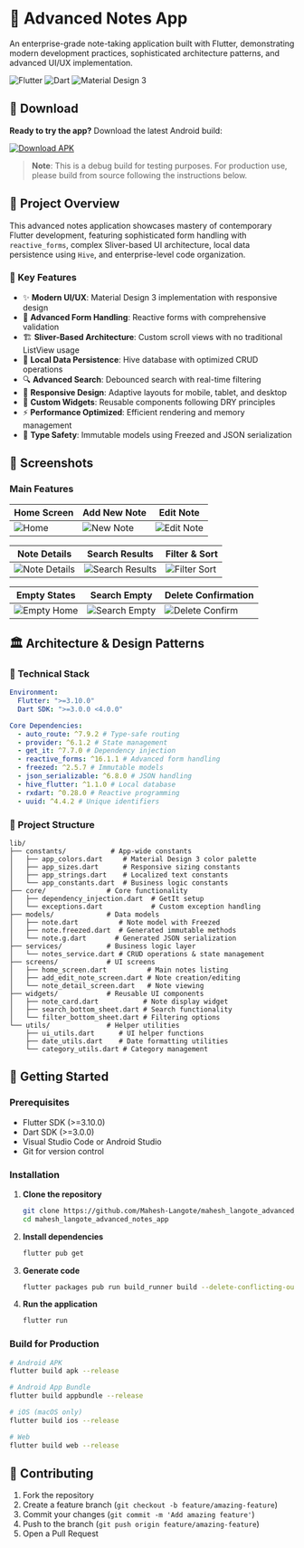 # 📝 Advanced Notes App

An enterprise-grade note-taking application built with Flutter, demonstrating modern development practices, sophisticated architecture patterns, and advanced UI/UX implementation.

![Flutter](https://img.shields.io/badge/Flutter-02569B?style=for-the-badge&logo=flutter&logoColor=white)
![Dart](https://img.shields.io/badge/Dart-0175C2?style=for-the-badge&logo=dart&logoColor=white)
![Material Design 3](https://img.shields.io/badge/Material%20Design%203-757575?style=for-the-badge&logo=material-design&logoColor=white)

## 📱 Download

**Ready to try the app?** Download the latest Android build:

[![Download APK](https://img.shields.io/badge/Download-Android%20APK-brightgreen?style=for-the-badge&logo=android&logoColor=white)](doc/build/note-app-v1.0.0.apk)

> **Note**: This is a debug build for testing purposes. For production use, please build from source following the instructions below.

## 🚀 Project Overview

This advanced notes application showcases mastery of contemporary Flutter development, featuring sophisticated form handling with `reactive_forms`, complex Sliver-based UI architecture, local data persistence using `Hive`, and enterprise-level code organization.

### 🎯 Key Features

- ✨ **Modern UI/UX**: Material Design 3 implementation with responsive design
- 📝 **Advanced Form Handling**: Reactive forms with comprehensive validation
- 🏗️ **Sliver-Based Architecture**: Custom scroll views with no traditional ListView usage
- 💾 **Local Data Persistence**: Hive database with optimized CRUD operations
- 🔍 **Advanced Search**: Debounced search with real-time filtering
- 📱 **Responsive Design**: Adaptive layouts for mobile, tablet, and desktop
- 🎨 **Custom Widgets**: Reusable components following DRY principles
- ⚡ **Performance Optimized**: Efficient rendering and memory management
- 🧪 **Type Safety**: Immutable models using Freezed and JSON serialization

## 📸 Screenshots

### Main Features

<div align="center">

| Home Screen | Add New Note | Edit Note |
|-------------|--------------|-----------|
| ![Home](doc/screenshots/home.jpg) | ![New Note](doc/screenshots/new_note.jpg) | ![Edit Note](doc/screenshots/edite_note.jpg) |

| Note Details | Search Results | Filter & Sort |
|--------------|----------------|---------------|
| ![Note Details](doc/screenshots/view_detail.jpg) | ![Search Results](doc/screenshots/search_result.jpg) | ![Filter Sort](doc/screenshots/filter_sort.jpg) |

| Empty States | Search Empty | Delete Confirmation |
|--------------|--------------|-------------------|
| ![Empty Home](doc/screenshots/empty_home.jpg) | ![Search Empty](doc/screenshots/search_empty.jpg) | ![Delete Confirm](doc/screenshots/delete_confirm.jpg) |

</div>

## 🏛️ Architecture & Design Patterns

### 🔧 Technical Stack

```yaml
Environment:
  Flutter: ">=3.10.0"
  Dart SDK: ">=3.0.0 <4.0.0"

Core Dependencies:
  - auto_route: ^7.9.2 # Type-safe routing
  - provider: ^6.1.2 # State management
  - get_it: ^7.7.0 # Dependency injection
  - reactive_forms: ^16.1.1 # Advanced form handling
  - freezed: ^2.5.7 # Immutable models
  - json_serializable: ^6.8.0 # JSON handling
  - hive_flutter: ^1.1.0 # Local database
  - rxdart: ^0.28.0 # Reactive programming
  - uuid: ^4.4.2 # Unique identifiers
```

### 📁 Project Structure

```
lib/
├── constants/           # App-wide constants
│   ├── app_colors.dart     # Material Design 3 color palette
│   ├── app_sizes.dart      # Responsive sizing constants
│   ├── app_strings.dart    # Localized text constants
│   └── app_constants.dart  # Business logic constants
├── core/               # Core functionality
│   ├── dependency_injection.dart  # GetIt setup
│   └── exceptions.dart            # Custom exception handling
├── models/             # Data models
│   ├── note.dart          # Note model with Freezed
│   ├── note.freezed.dart  # Generated immutable methods
│   └── note.g.dart       # Generated JSON serialization
├── services/           # Business logic layer
│   └── notes_service.dart # CRUD operations & state management
├── screens/            # UI screens
│   ├── home_screen.dart          # Main notes listing
│   ├── add_edit_note_screen.dart # Note creation/editing
│   └── note_detail_screen.dart   # Note viewing
├── widgets/            # Reusable UI components
│   ├── note_card.dart           # Note display widget
│   ├── search_bottom_sheet.dart # Search functionality
│   └── filter_bottom_sheet.dart # Filtering options
└── utils/              # Helper utilities
    ├── ui_utils.dart      # UI helper functions
    ├── date_utils.dart    # Date formatting utilities
    └── category_utils.dart # Category management
```

## 🚀 Getting Started

### **Prerequisites**

- Flutter SDK (>=3.10.0)
- Dart SDK (>=3.0.0)
- Visual Studio Code or Android Studio
- Git for version control

### **Installation**

1. **Clone the repository**

   ```bash
   git clone https://github.com/Mahesh-Langote/mahesh_langote_advanced_notes_app.git
   cd mahesh_langote_advanced_notes_app
   ```

2. **Install dependencies**

   ```bash
   flutter pub get
   ```

3. **Generate code**

   ```bash
   flutter packages pub run build_runner build --delete-conflicting-outputs
   ```

4. **Run the application**
   ```bash
   flutter run
   ```

### **Build for Production**

```bash
# Android APK
flutter build apk --release

# Android App Bundle
flutter build appbundle --release

# iOS (macOS only)
flutter build ios --release

# Web
flutter build web --release
```

## 🤝 Contributing

1. Fork the repository
2. Create a feature branch (`git checkout -b feature/amazing-feature`)
3. Commit your changes (`git commit -m 'Add amazing feature'`)
4. Push to the branch (`git push origin feature/amazing-feature`)
5. Open a Pull Request
